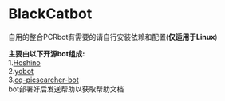 # BlackCatbot
自用的整合PCRbot有需要的请自行安装依赖和配置(**仅适用于Linux**)  

**主要由以下开源bot组成:**  
1.[Hoshino](https://github.com/Ice-Cirno/HoshinoBot)  
2.[yobot](https://github.com/pcrbot/yobot)  
3.[cq-picsearcher-bot](https://github.com/Tsuk1ko/cq-picsearcher-bot)  
bot部署好后发送帮助以获取帮助文档
